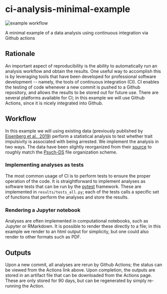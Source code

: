 # ci-analysis-minimal-example

![example workflow](https://github.com/poldrack/ci-analysis-minimal-example/actions/workflows/RunMinimalCIAnalysis.yml/badge.svg)

A minimal example of a data analysis using continuous integration via Github actions

## Rationale

An important aspect of reproducibility is the ability to automatically run an analysis workflow and obtain the results.  One useful way to accomplish this is by leveraging tools that have been developed for professional software development -- namely, the tools of continuous integration (CI).  CI enables the testing of code whenever a new commit is pushed to a Github repository, and allows the results to be stored out for future use.  There are several platforms available for CI; in this example we will use Github Actions, since it is nicely integrated into Github. 

## Workflow

In this example we will using existing data (previously published by [Eisenberg et al., 2019](https://www.nature.com/articles/s41467-019-10301-1)) perform a statistical analysis to test whether trait impulsivity is associated with being arrested.  We implement the analysis in two ways.  The data have been slightly reorganized from their [source](https://github.com/IanEisenberg/Self_Regulation_Ontology) to roughly match the [Psych-DS](https://psych-ds.github.io/) file organization scheme.  

### Implementing analyses as tests

The most common usage of CI is to perform tests to ensure the proper operation of the code.  It is straightforward to implement analyses as software tests that can be run by the [pytest](https://docs.pytest.org/) framework. These are implemented in `results/tests_all.py`; each of the tests calls a specific set of functions that perform the analyses and store the results.  

### Rendering a Jupyter notebook

Analyses are often implemented in computational notebooks, such as Jupyter or RMarkdown. It is possible to render these directly to a file; in this example we render to an html output for simplicity, but one could also render to other formats such as PDF.

## Outputs

Upon a new commit, all analyses are rerun by Github Actions; the status can be viewed from the Actions link above.  Upon completion, the outputs are stored in an artifact file that can be downloaded from the Actions page.  These are only stored for 90 days, but can be regenerated by simply re-running the Action.
